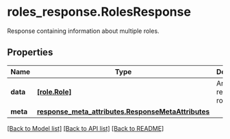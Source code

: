 # roles_response.RolesResponse

Response containing information about multiple roles.
## Properties
Name | Type | Description | Notes
------------ | ------------- | ------------- | -------------
**data** | [**[role.Role]**](Role.md) | Array of returned roles. | [optional] 
**meta** | [**response_meta_attributes.ResponseMetaAttributes**](ResponseMetaAttributes.md) |  | [optional] 

[[Back to Model list]](README.md#documentation-for-models) [[Back to API list]](README.md#documentation-for-api-endpoints) [[Back to README]](README.md)


